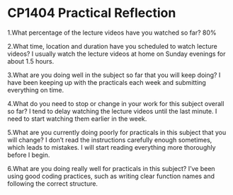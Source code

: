 # CP1404 Practical Reflection
1.What percentage of the lecture videos have you watched so far?
80%

2.What time, location and duration have you scheduled to watch lecture videos?
I usually watch the lecture videos at home on Sunday evenings for about 1.5 hours.

3.What are you doing well in the subject so far that you will keep doing?
I have been keeping up with the practicals each week and submitting everything on time.

4.What do you need to stop or change in your work for this subject overall so far?
I tend to delay watching the lecture videos until the last minute. I need to start watching them earlier in the week.

5.What are you currently doing poorly for practicals in this subject that you will change?
I don’t read the instructions carefully enough sometimes, which leads to mistakes. I will start reading everything more thoroughly before I begin.

6.What are you doing really well for practicals in this subject?
 I’ve been using good coding practices, such as writing clear function names and following the correct structure.
